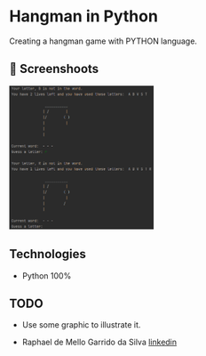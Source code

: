 # Hangman in Python
Creating a hangman game with PYTHON language.

## :camera_flash: Screenshoots
<img src="/img1.png" width="260">&emsp;

## Technologies
* Python 100%

## TODO
- Use some graphic to illustrate it.

* Raphael de Mello Garrido da Silva [linkedin](https://www.linkedin.com/in/raphaelmgs/)
